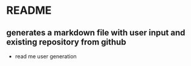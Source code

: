 # README
## generates a markdown file with user input and existing repository from github

* read me user generation
